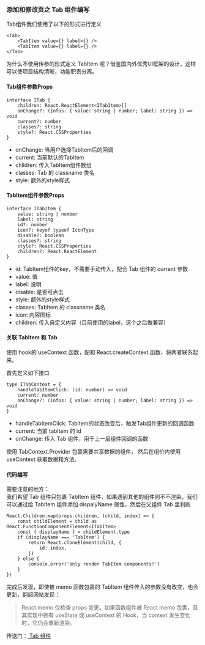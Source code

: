 ### <b>添加和修改页之 Tab 组件编写</b>
Tab组件我们使用了以下的形式进行定义
```
<Tab>
	<TabItem value={} label={} />
	<TabItem value={} label={} />
</Tab>
```
为什么不使用传参的形式定义 TabItem 呢？借鉴国内外优秀UI框架的设计，这样可以使项目结构清晰，功能职责分离。

#### Tab组件参数Props 	
```
interface ITab {
	children: React.ReactElement<ITabItem>[]
	onChange?: (infos: { value: string | number; label: string }) => void
	current?: number
	classes?: string
	style?: React.CSSProperties
}
```
<ul>
	<li>onChange: 当用户选择TabItem后的回调</li>
	<li>current: 当前默认的TabItem</li>
	<li>children: 传入TabItem组件数组</li>
	<li>classes: Tab 的 classname 类名</li>
	<li>style: 额外的style样式</li>
</ul>

#### TabItem组件参数Props 	
```
interface ITabItem {
	value: string | number
	label: string
	id?: number
	icon?: keyof typeof IconType
	disable?: boolean
	classes?: string
	style?: React.CSSProperties
	children?: React.ReactElement
}
```
<ul>
	<li>id: TabItem组件的key，不需要手动传入，配合 Tab 组件的 current 参数</li>
	<li>value: 值</li>
	<li>label: 说明</li>
	<li>disable: 是否可点击</li>
	<li>style: 额外的style样式</li>
	<li>classes: TabItem 的 classname 类名</li>
	<li>icon: 内容图标</li>
	<li>children: 传入自定义内容（目前使用的label，这个之后做兼容）</li>
</ul>

#### 关联 TabItem 和 Tab
使用 hook的 useContext 函数，配和 React.createContext 函数，将两者联系起来。

首先定义如下接口
```
type ITabContext = {
	handleTabItemClick: (id: number) => void
	current: number
	onChange?: (infos: { value: string | number; label: string }) => void
}
```
<ul>
	<li>handleTabItemClick: TabItem的状态改变后，触发Tab组件更新的回调函数</li>
	<li>current: 当前 tabItem 的 id</li>
	<li>onChange: 传入 Tab 组件，用于上一层组件回调的函数</li>
</ul>

使用 TabContext.Provider 包裹需要共享数据的组件，  然后在组价内使用 useContext 获取数据和方法。

#### 代码编写
需要注意的地方： <br />
我们希望 Tab 组件只包裹 TabItem 组件，如果遇到其他的组件则不不渲染，我们可以通过给 TabItem 组件添加 dispalyName 属性，然后在父组件 Tab 里判断
```
React.Children.map(props.children, (child, index) => {
	const childElement = child as React.FunctionComponentElement<ITabItem>
	const { displayName } = childElement.type
	if (displayName === 'TabItem') {
		return React.cloneElement(child, {
			id: index,
		})
	} else {
		console.error('only render TabItem components!')
	}
})
```

完成后发现，即使被 memo 函数包裹的 TabItem 组件传入的参数没有改变，也会更新，翻阅网站发现：

 >React.memo 仅检查 props 变更。如果函数组件被 React.memo 包裹，且其实现中拥有 useState 或 useContext 的 Hook，当 context 发生变化时，它仍会重新渲染。

传送门：<a href="./../src/components/AccountTab/index.tsx"> Tab 组件</a>